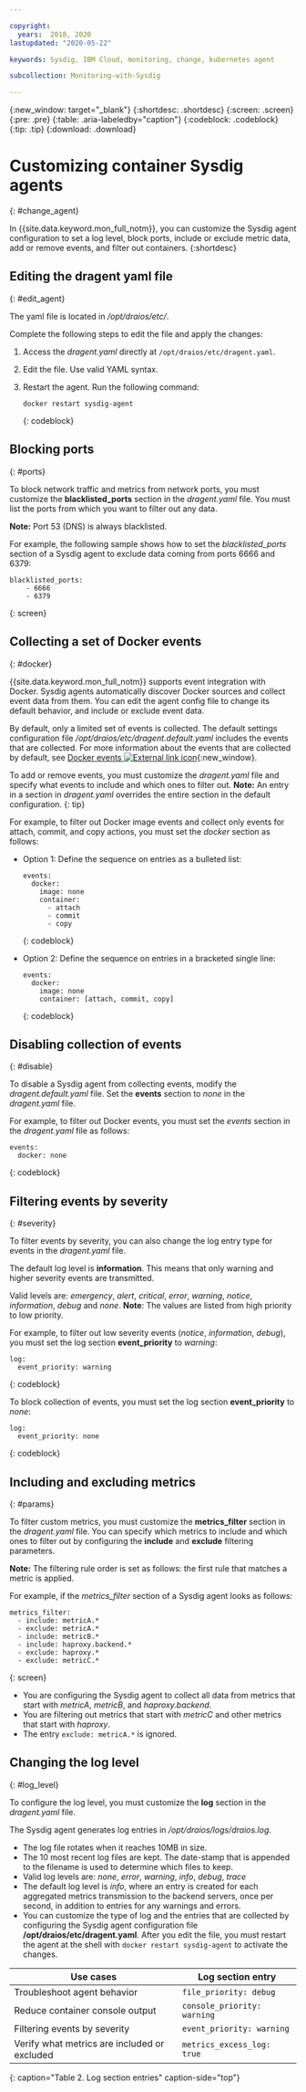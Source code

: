 ```yaml
---

copyright:
  years:  2018, 2020
lastupdated: "2020-05-22"

keywords: Sysdig, IBM Cloud, monitoring, change, kubernetes agent

subcollection: Monitoring-with-Sysdig

---
```


{:new_window: target="_blank"}
{:shortdesc: .shortdesc}
{:screen: .screen}
{:pre: .pre}
{:table: .aria-labeledby="caption"}
{:codeblock: .codeblock}
{:tip: .tip}
{:download: .download}

# Customizing container Sysdig agents
{: #change_agent}

In {{site.data.keyword.mon_full_notm}}, you can customize the Sysdig agent configuration to set a log level, block ports, include or exclude metric data, add or remove events, and filter out containers. 
{:shortdesc}




## Editing the dragent yaml file
{: #edit_agent}

The yaml file is located in */opt/draios/etc/*.

Complete the following steps to edit the file and apply the changes:

1. Access the *dragent.yaml* directly at `/opt/draios/etc/dragent.yaml`.
2. Edit the file. Use valid YAML syntax.
3. Restart the agent. Run the following command:

    ```
    docker restart sysdig-agent
    ```
    {: codeblock}



## Blocking ports
{: #ports}

To block network traffic and metrics from network ports, you must customize the **blacklisted_ports** section in the *dragent.yaml* file. You must list the ports from which you want to filter out any data.

**Note:** Port 53 (DNS) is always blacklisted. 

For example, the following sample shows how to set the *blacklisted_ports* section of a Sysdig agent to exclude data coming from ports 6666 and 6379:

```
blacklisted_ports:
    - 6666
    - 6379
```
{: screen}



## Collecting a set of Docker events
{: #docker}

{{site.data.keyword.mon_full_notm}} supports event integration with Docker. Sysdig agents automatically discover Docker sources and collect event data from them. You can edit the agent config file to change its default behavior, and include or exclude event data. 

By default, only a limited set of events is collected. The default settings configuration file */opt/draios/etc/dragent.default.yaml* includes the events that are collected. For more information about the events that are collected by default, see [Docker events ![External link icon](../../icons/launch-glyph.svg "External link icon")](https://docs.sysdig.com/en/event-types.html){:new_window}.

To add or remove events, you must customize the *dragent.yaml* file and specify what events to include and which ones to filter out. **Note:** An entry in a section in *dragent.yaml* overrides the entire section in the default configuration.
{: tip}

For example, to filter out Docker image events and collect only events for attach, commit, and copy actions, you must set the *docker* section as follows:

* Option 1: Define the sequence on entries as a bulleted list:

    ```
    events:
      docker:
        image: none
        container:
          - attach
          - commit
          - copy
    ```
    {: codeblock}

* Option 2: Define the sequence on entries in a bracketed single line:

    ```
    events:
      docker:
        image: none
        container: [attach, commit, copy]
    ```
    {: codeblock}


## Disabling collection of events
{: #disable}

To disable a Sysdig agent from collecting events, modify the *dragent.default.yaml* file. Set the **events** section to *none* in the *dragent.yaml* file.

For example, to filter out Docker events, you must set the *events* section in the *dragent.yaml* file as follows:

```
events:
  docker: none
```
{: codeblock}



## Filtering events by severity
{: #severity}

To filter events by severity, you can also change the log entry type for events in the *dragent.yaml* file. 

The default log level is **information**. This means that only warning and higher severity events are transmitted.

Valid levels are: *emergency*, *alert*, *critical*, *error*, *warning*, *notice*, *information*, *debug* and *none*. **Note**: The values are listed from high priority to low priority.

For example, to filter out low severity events (*notice*, *information*, *debug*), you must set the log section **event_priority** to *warning*:

```
log:
  event_priority: warning
```
{: codeblock}


To block collection of events, you must set the log section **event_priority** to *none*:

```
log:
  event_priority: none
```
{: codeblock}




## Including and excluding metrics
{: #params}

To filter custom metrics, you must customize the **metrics_filter** section in the *dragent.yaml* file. You can specify which metrics to include and which ones to filter out by configuring the **include** and **exclude** filtering parameters.

**Note:** The filtering rule order is set as follows: the first rule that matches a metric is applied.

For example, if the *metrics_filter* section of a Sysdig agent looks as follows:

```
metrics_filter:
  - include: metricA.*
  - exclude: metricA.*
  - include: metricB.*
  - include: haproxy.backend.*
  - exclude: haproxy.*
  - exclude: metricC.*
```
{: screen}

* You are configuring the Sysdig agent to collect all data from metrics that start with *metricA*, *metricB*, and *haproxy.backend*. 
* You are filtering out metrics that start with *metricC* and other metrics that start with *haproxy*. 
* The entry `exclude: metricA.*` is ignored.


## Changing the log level
{: #log_level}

To configure the log level, you must customize the **log** section in the *dragent.yaml* file. 

The Sysdig agent generates log entries in */opt/draios/logs/draios.log*. 
* The log file rotates when it reaches 10MB in size.
* The 10 most recent log files are kept. The date-stamp that is appended to the filename is used to determine which files to keep.
* Valid log levels are: *none*, *error*, *warning*, *info*, *debug*, *trace*
* The default log level is *info*, where an entry is created for each aggregated metrics transmission to the backend servers, once per second, in addition to entries for any warnings and errors.
* You can customize the type of log and the entries that are collected by configuring the Sysdig agent configuration file **/opt/draios/etc/dragent.yaml**. After you edit the file, you must restart the agent at the shell with `docker restart sysdig-agent` to activate the changes.

| Use cases                                     | Log section entry           |
|-----------------------------------------------|-----------------------------|
| Troubleshoot agent behavior                   | `file_priority: debug`      |
| Reduce container console output               | `console_priority: warning` |
| Filtering events by severity                  | `event_priority: warning`   |
| Verify what metrics are included or excluded  | `metrics_excess_log: true`  |
{: caption="Table 2. Log section entries" caption-side="top"} 


